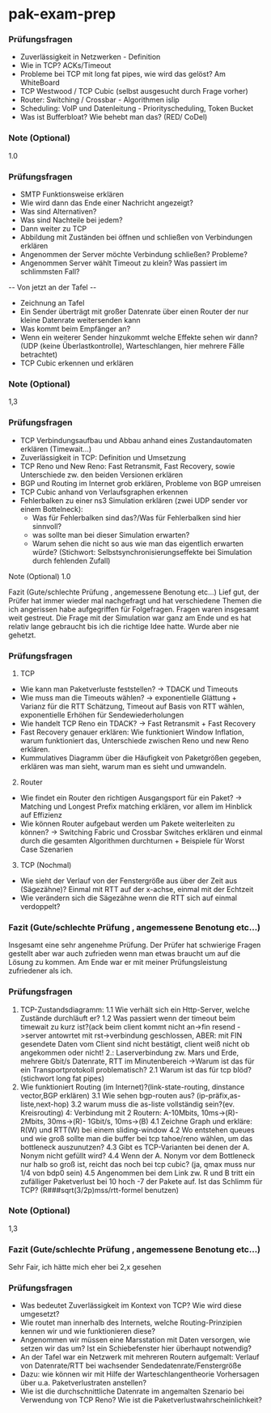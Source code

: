 # pak-exam-prep

### Prüfungsfragen
- Zuverlässigkeit in Netzwerken - Definition
- Wie in TCP? ACKs/Timeout
- Probleme bei TCP mit long fat pipes, wie wird das gelöst?
Am WhiteBoard
- TCP Westwood / TCP Cubic (selbst ausgesucht durch Frage vorher)
- Router: Switching / Crossbar - Algorithmen islip
- Scheduling: VoIP und Datenleitung - Priorityscheduling, Token Bucket
- Was ist Bufferbloat? Wie behebt man das? (RED/ CoDel) 
### Note (Optional)
1.0

### Prüfungsfragen
- SMTP Funktionsweise erklären
- Wie wird dann das Ende einer Nachricht angezeigt? 
- Was sind Alternativen?
- Was sind Nachteile bei jedem?
- Dann weiter zu TCP
- Abbildung mit Zuständen bei öffnen und schließen von Verbindungen erklären
- Angenommen der Server möchte Verbindung schließen? Probleme?
- Angenommen Server wählt Timeout zu klein? Was passiert im schlimmsten Fall? 

-- Von jetzt an der Tafel -- 
- Zeichnung an Tafel
- Ein Sender überträgt mit großer Datenrate über einen Router der nur kleine Datenrate weitersenden kann
- Was kommt beim Empfänger an?
- Wenn ein weiterer Sender hinzukommt welche Effekte sehen wir dann? (UDP (keine Überlastkontrolle), Warteschlangen, hier mehrere Fälle betrachtet)
- TCP Cubic erkennen und erklären

### Note (Optional)
1,3


### Prüfungsfragen
- TCP Verbindungsaufbau und Abbau anhand eines Zustandautomaten erklären (Timewait...)
- Zuverlässigkeit in TCP: Definition und Umsetzung
- TCP Reno und New Reno: Fast Retransmit, Fast Recovery, sowie Unterschiede zw. den beiden Versionen erklären
- BGP und Routing im Internet grob erklären, Probleme von BGP umreisen
- TCP Cubic anhand von Verlaufsgraphen erkennen
- Fehlerbalken zu einer ns3 Simulation erklären (zwei UDP sender vor einem Bottelneck):
    - Was für Fehlerbalken sind das?/Was für Fehlerbalken sind hier sinnvoll?
    - was sollte man bei dieser Simulation erwarten? 
    - Warum sehen die nicht so aus wie man das eigentlich erwarten würde? 
   (Stichwort: Selbstsynchronisierungseffekte bei Simulation durch fehlenden Zufall)


Note (Optional)
1.0

Fazit (Gute/schlechte Prüfung , angemessene Benotung etc...)
Lief gut, der Prüfer hat immer wieder mal nachgefragt und hat verschiedene Themen die ich angerissen habe aufgegriffen für 
Folgefragen. Fragen waren insgesamt weit gestreut. Die Frage mit der Simulation war ganz am Ende und es hat relativ lange 
gebraucht bis ich die richtige Idee hatte. Wurde aber nie gehetzt.



### Prüfungsfragen
1. TCP
- Wie kann man Paketverluste feststellen?
    -> TDACK und Timeouts
- Wie muss man die Timeouts wählen?
    -> exponentielle Glättung + Varianz für die RTT Schätzung, Timeout auf Basis von RTT wählen, exponentielle Erhöhen für Sendewiederholungen
- Wie handelt TCP Reno ein TDACK?
    -> Fast Retransmit + Fast Recovery
- Fast Recovery genauer erklären: Wie funktioniert Window Inflation, warum funktioniert das, Unterschiede zwischen Reno und new Reno erklären.
- Kummulatives Diagramm über die Häufigkeit von Paketgrößen gegeben, erklären was man sieht, warum man es sieht und umwandeln.
2. Router
- Wie findet ein Router den richtigen Ausgangsport für ein Paket?
    -> Matching und Longest Prefix matching erklären, vor allem im Hinblick auf Effizienz
- Wie können Router aufgebaut werden um Pakete weiterleiten zu können?
    -> Switching Fabric und Crossbar Switches erklären und einmal durch die gesamten Algorithmen durchturnen + Beispiele für Worst Case Szenarien
3. TCP (Nochmal)
- Wie sieht der Verlauf von der Fenstergröße aus über der Zeit aus (Sägezähne)? Einmal mit RTT auf der x-achse, einmal mit der Echtzeit
- Wie verändern sich die Sägezähne wenn die RTT sich auf einmal verdoppelt?

### Fazit (Gute/schlechte Prüfung , angemessene Benotung etc...)
Insgesamt eine sehr angenehme Prüfung. Der Prüfer hat schwierige Fragen gestellt aber war auch zufrieden wenn man etwas braucht um auf die Lösung zu kommen. Am Ende war er mit meiner Prüfungsleistung zufriedener als ich.



### Prüfungsfragen
1. TCP-Zustandsdiagramm:
1.1 Wie verhält sich ein Http-Server, welche Zustände durchläuft er?
1.2 Was passiert wenn der timeout beim timewait zu kurz ist?(ack beim client kommt nicht an->fin resend ->server antowrtet mit rst->verbindung geschlossen, ABER: mit FIN gesendete Daten vom Client sind nicht bestätigt, client weiß nicht ob angekommen oder nicht!
2.: Laserverbindung zw. Mars und Erde, mehrere Gbit/s Datenrate, RTT im Minutenbereich ->Warum ist das für ein Transportprotokoll problematisch? 
2.1 Warum ist das für tcp blöd?(stichwort long fat pipes)
3. Wie funktioniert Routing (im Internet)?(link-state-routing, dinstance vector,BGP erklären)
3.1 Wie sehen bgp-routen aus? (ip-präfix,as-liste,next-hop)
3.2 warum muss die as-liste vollständig sein?(ev. Kreisrouting)
4: Verbindung mit 2 Routern: A-10Mbits, 10ms->(R)- 2Mbits, 30ms->(R)- 1Gbit/s, 10ms->(B)
4.1 Zeichne Graph und erkläre: R(W) und RTT(W) bei einem sliding-window
4.2 Wo entstehen queues und wie groß sollte man die buffer bei tcp tahoe/reno wählen, um das bottleneck auszunutzen?
4.3 Gibt es TCP-Varianten bei denen der A. Nonym nicht gefüllt wird?
4.4 Wenn der A. Nonym vor dem Bottleneck nur halb so groß ist, reicht das noch bei tcp cubic? (ja, qmax muss nur 1/4 von bdp0 sein)
4.5 Angenommen bei dem Link zw. R und B tritt ein zufälliger Paketverlust bei 10 hoch -7 der Pakete auf. Ist das Schlimm für TCP?
(R###sqrt(3/2p)mss/rtt-formel benutzen)
### Note (Optional)
1,3
### Fazit (Gute/schlechte Prüfung , angemessene Benotung etc...)
Sehr Fair, ich hätte mich eher bei 2,x gesehen



### Prüfungsfragen
- Was bedeutet Zuverlässigkeit im Kontext von TCP? Wie wird diese umgesetzt?
- Wie routet man innerhalb des Internets, welche Routing-Prinzipien kennen wir
  und wie funktionieren diese?
- Angenommen wir müssen eine Marsstation mit Daten versorgen, wie setzen wir das
  um? Ist ein Schiebefenster hier überhaupt notwendig?
- An der Tafel war ein Netzwerk mit mehreren Routern aufgemalt: Verlauf von
  Datenrate/RTT bei wachsender Sendedatenrate/Fenstergröße
- Dazu: wie können wir mit Hilfe der Warteschlangentheorie Vorhersagen über u.a.
  Paketverlustraten anstellen?
- Wie ist die durchschnittliche Datenrate im angemalten Szenario bei Verwendung
  von TCP Reno? Wie ist die Paketverlustwahrscheinlichkeit?
